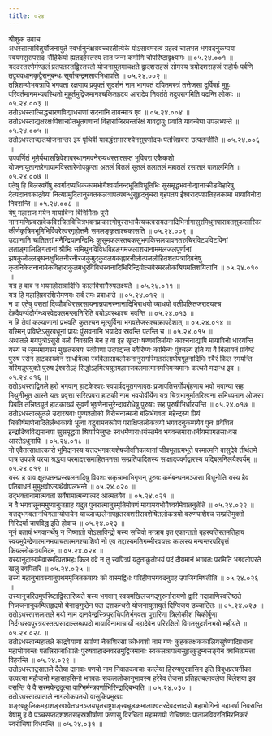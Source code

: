```yaml
---
title: ०२४
---
```

श्रीशुक उवाच  
अधस्तात्सवितुर्योजनायुते स्वर्भानुर्नक्षत्रवच्चरतीत्येके योऽसावमरत्वं ग्रहत्वं चालभत भगवदनुकम्पया स्वयमसुरापसदः सैंहिकेयो ह्यतदर्हस्तस्य तात जन्म कर्माणि चोपरिष्टाद्वक्ष्यामः ॥ ०५.२४.००१ ॥  
यददस्तरणेर्मण्डलं प्रतपतस्तद्विस्तरतो योजनायुतमाचक्षते द्वादशसहस्रं सोमस्य त्रयोदशसहस्रं राहोर्यः पर्वणि तद्व्यवधानकृद्वैरानुबन्धः सूर्याचन्द्रमसावभिधावति ॥ ०५.२४.००२ ॥  
तन्निशम्योभयत्रापि भगवता रक्षणाय प्रयुक्तं सुदर्शनं नाम भागवतं दयितमस्त्रं तत्तेजसा दुर्विषहं मुहुः परिवर्तमानमभ्यवस्थितो मुहूर्तमुद्विजमानश्चकितहृदय आरादेव निवर्तते तदुपरागमिति वदन्ति लोकाः ॥ ०५.२४.००३ ॥  
ततोऽधस्तात्सिद्धचारणविद्याधराणां सदनानि तावन्मात्र एव ॥ ०५.२४.००४ ॥  
ततोऽधस्ताद्यक्षरक्षःपिशाचप्रेतभूतगणानां विहाराजिरमन्तरिक्षं यावद्वायुः प्रवाति यावन्मेघा उपलभ्यन्ते ॥ ०५.२४.००५ ॥  
ततोऽधस्ताच्छतयोजनान्तर इयं पृथिवी यावद्धंसभासश्येनसुपर्णादयः पतत्त्रिप्रवरा उत्पतन्तीति ॥ ०५.२४.००६ ॥  
उपवर्णितं भूमेर्यथासन्निवेशावस्थानमवनेरप्यधस्तात्सप्त भूविवरा एकैकशो योजनायुतान्तरेणायामविस्तारेणोपकॢप्ता अतलं वितलं सुतलं तलातलं महातलं रसातलं पातालमिति ॥ ०५.२४.००७ ॥  
एतेषु हि बिलस्वर्गेषु स्वर्गादप्यधिककामभोगैश्वर्यानन्दभूतिविभूतिभिः सुसमृद्धभवनोद्यानाक्रीडविहारेषु दैत्यदानवकाद्रवेया नित्यप्रमुदितानुरक्तकलत्रापत्यबन्धुसुहृदनुचरा गृहपतय ईश्वरादप्यप्रतिहतकामा मायाविनोदा निवसन्ति ॥ ०५.२४.००८ ॥  
येषु महाराज मयेन मायाविना विनिर्मिताः पुरो नानामणिप्रवरप्रवेकविरचितविचित्रभवनप्राकारगोपुरसभाचैत्यचत्वरायतनादिभिर्नागासुरमिथुनपारावतशुकसारिकाकीर्णकृत्रिमभूमिभिर्विवरेश्वरगृहोत्तमैः समलङ्कृताश्चकासति ॥ ०५.२४.००९ ॥  
उद्यानानि चातितरां मनैन्द्रियानन्दिभिः कुसुमफलस्तबकसुभगकिसलयावनतरुचिरविटपविटपिनां लताङ्गालिङ्गितानां श्रीभिः समिथुनविविधविहङ्गमजलाशयानाममलजलपूर्णानां झषकुलोल्लङ्घनक्षुभितनीरनीरजकुमुदकुवलयकह्लारनीलोत्पललोहितशतपत्रादिवनेषु कृतनिकेतनानामेकविहाराकुलमधुरविविधस्वनादिभिरिन्द्रियोत्सवैरमरलोकश्रियमतिशयितानि ॥ ०५.२४.०१० ॥  
यत्र ह वाव न भयमहोरात्रादिभिः कालविभागैरुपलक्ष्यते ॥ ०५.२४.०११ ॥  
यत्र हि महाहिप्रवरशिरोमणयः सर्वं तमः प्रबाधन्ते ॥ ०५.२४.०१२ ॥  
न वा एतेषु वसतां दिव्यौषधिरसरसायनान्नपानस्नानादिभिराधयो व्याधयो वलीपलितजरादयश्च देहवैवर्ण्यदौर्गन्ध्यस्वेदक्लमग्लानिरिति वयोऽवस्थाश्च भवन्ति ॥ ०५.२४.०१३ ॥  
न हि तेषां कल्याणानां प्रभवति कुतश्चन मृत्युर्विना भगवत्तेजसश्चक्रापदेशात् ॥ ०५.२४.०१४ ॥  
यस्मिन् प्रविष्टेऽसुरवधूनां प्रायः पुंसवनानि भयादेव स्रवन्ति पतन्ति च ॥ ०५.२४.०१५ ॥  
अथातले मयपुत्रोऽसुरो बलो निवसति येन ह वा इह सृष्टाः षण्णवतिर्मायाः काश्चनाद्यापि मायाविनो धारयन्ति यस्य च जृम्भमाणस्य मुखतस्त्रयः स्त्रीगणा उदपद्यन्त स्वैरिण्यः कामिन्यः पुंश्चल्य इति या वै बिलायनं प्रविष्टं पुरुषं रसेन हाटकाख्येन साधयित्वा स्वविलासावलोकनानुरागस्मितसंलापोपगूहनादिभिः स्वैरं किल रमयन्ति यस्मिन्नुपयुक्ते पुरुष ईश्वरोऽहं सिद्धोऽहमित्ययुतमहागजबलमात्मानमभिमन्यमानः कत्थते मदान्ध इव ॥ ०५.२४.०१६ ॥  
ततोऽधस्ताद्वितले हरो भगवान् हाटकेश्वरः स्वपार्षदभूतगणावृतः प्रजापतिसर्गोपबृंहणाय भवो भवान्या सह मिथुनीभूत आस्ते यतः प्रवृत्ता सरित्प्रवरा हाटकी नाम भवयोर्वीर्येण यत्र चित्रभानुर्मातरिश्वना समिध्यमान ओजसा पिबति तन्निष्ठ्यूतं हाटकाख्यं सुवर्णं भूषणेनासुरेन्द्रावरोधेषु पुरुषाः सह पुरुषीभिर्धारयन्ति ॥ ०५.२४.०१७ ॥  
ततोऽधस्तात्सुतले उदारश्रवाः पुण्यश्लोको विरोचनात्मजो बलिर्भगवता महेन्द्रस्य प्रियं चिकीर्षमाणेनादितेर्लब्धकायो भूत्वा वटुवामनरूपेण पराक्षिप्तलोकत्रयो भगवदनुकम्पयैव पुनः प्रवेशित इन्द्रादिष्वविद्यमानया सुसमृद्धया श्रियाभिजुष्टः स्वधर्मेणाराधयंस्तमेव भगवन्तमाराधनीयमपगतसाध्वस आस्तेऽधुनापि ॥ ०५.२४.०१८ ॥  
नो एवैतत्साक्षात्कारो भूमिदानस्य यत्तद्भगवत्यशेषजीवनिकायानां जीवभूतात्मभूते परमात्मनि वासुदेवे तीर्थतमे पात्र उपपन्ने परया श्रद्धया परमादरसमाहितमनसा सम्प्रतिपादितस्य साक्षादपवर्गद्वारस्य यद्बिलनिलयैश्वर्यम् ॥ ०५.२४.०१९ ॥  
यस्य ह वाव क्षुतपतनप्रस्खलनादिषु विवशः सकृन्नामाभिगृणन् पुरुषः कर्मबन्धनमञ्जसा विधुनोति यस्य हैव प्रतिबाधनं मुमुक्षवोऽन्यथैवोपलभन्ते ॥ ०५.२४.०२० ॥  
तद्भक्तानामात्मवतां सर्वेषामात्मन्यात्मद आत्मतयैव ॥ ०५.२४.०२१ ॥  
न वै भगवान्नूनममुष्यानुजग्राह यदुत पुनरात्मानुस्मृतिमोषणं मायामयभोगैश्वर्यमेवातनुतेति ॥ ०५.२४.०२२ ॥  
यत्तद्भगवतानधिगतान्योपायेन याच्ञाच्छलेनापहृतस्वशरीरावशेषितलोकत्रयो वरुणपाशैश्च सम्प्रतिमुक्तो गिरिदर्यां चापविद्ध इति होवाच ॥ ०५.२४.०२३ ॥  
नूनं बतायं भगवानर्थेषु न निष्णातो योऽसाविन्द्रो यस्य सचिवो मन्त्राय वृत एकान्ततो बृहस्पतिस्तमतिहाय स्वयमुपेन्द्रेणात्मानमयाचतात्मनश्चाशिषो नो एव तद्दास्यमतिगम्भीरवयसः कालस्य मन्वन्तरपरिवृत्तं कियल्लोकत्रयमिदम् ॥ ०५.२४.०२४ ॥  
यस्यानुदास्यमेवास्मत्पितामहः किल वव्रे न तु स्वपित्र्यं यदुताकुतोभयं पदं दीयमानं भगवतः परमिति भगवतोपरते खलु स्वपितरि ॥ ०५.२४.०२५ ॥  
तस्य महानुभावस्यानुपथममृजितकषायः को वास्मद्विधः परिहीणभगवदनुग्रह उपजिगमिषतीति ॥ ०५.२४.०२६ ॥  
तस्यानुचरितमुपरिष्टाद्विस्तरिष्यते यस्य भगवान् स्वयमखिलजगद्गुरुर्नारायणो द्वारि गदापाणिरवतिष्ठते निजजनानुकम्पितहृदयो येनाङ्गुष्ठेन पदा दशकन्धरो योजनायुतायुतं दिग्विजय उच्चाटितः ॥ ०५.२४.०२७ ॥  
ततोऽधस्तात्तलातले मयो नाम दानवेन्द्रस्त्रिपुराधिपतिर्भगवता पुरारिणा त्रिलोकीशं चिकीर्षुणा निर्दग्धस्वपुरत्रयस्तत्प्रसादाल्लब्धपदो मायाविनामाचार्यो महादेवेन परिरक्षितो विगतसुदर्शनभयो महीयते ॥ ०५.२४.०२८ ॥  
ततोऽधस्तान्महातले काद्रवेयाणां सर्पाणां नैकशिरसां क्रोधवशो नाम गणः कुहकतक्षककालियसुषेणादिप्रधाना महाभोगवन्तः पतत्त्रिराजाधिपतेः पुरुषवाहादनवरतमुद्विजमानाः स्वकलत्रापत्यसुहृत्कुटुम्बसङ्गेन क्वचित्प्रमत्ता विहरन्ति ॥ ०५.२४.०२९ ॥  
ततोऽधस्ताद्रसातले दैतेया दानवाः पणयो नाम निवातकवचाः कालेया हिरण्यपुरवासिन इति विबुधप्रत्यनीका उत्पत्त्या महौजसो महासाहसिनो भगवतः सकललोकानुभावस्य हरेरेव तेजसा प्रतिहतबलावलेपा बिलेशया इव वसन्ति ये वै सरमयेन्द्रदूत्या वाग्भिर्मन्त्रवर्णाभिरिन्द्राद्बिभ्यति ॥ ०५.२४.०३० ॥  
ततोऽधस्तात्पाताले नागलोकपतयो वासुकिप्रमुखाः शङ्खकुलिकमहाशङ्खश्वेतधनञ्जयधृतराष्ट्रशङ्खचूडकम्बलाश्वतरदेवदत्तादयो महाभोगिनो महामर्षा निवसन्ति येषामु ह वै पञ्चसप्तदशशतसहस्रशीर्षाणां फणासु विरचिता महामणयो रोचिष्णवः पातालविवरतिमिरनिकरं स्वरोचिषा विधमन्ति ॥ ०५.२४.०३१ ॥